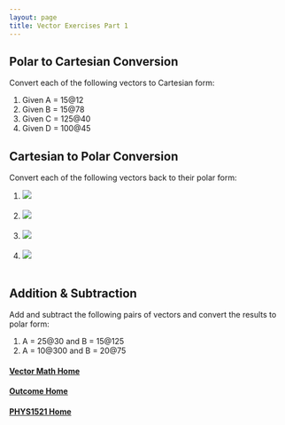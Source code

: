 ```yaml
---
layout: page
title: Vector Exercises Part 1
---
```

## Polar to Cartesian Conversion
Convert each of the following vectors to Cartesian form:
1. Given A = 15@12
2. Given B = 15@78
3. Given C = 125@40
4. Given D = 100@45

## Cartesian to Polar Conversion
Convert each of the following vectors back to their polar form:
1. <img src="https://latex.codecogs.com/svg.latex?\large&space;A=\left[\begin{array}{c}12 \\ -3\end{array}\right]"/><br><br>
2. <img src="https://latex.codecogs.com/svg.latex?\large&space;A=\left[\begin{array}{c}-12 \\ 3\end{array}\right]"/><br><br>
3. <img src="https://latex.codecogs.com/svg.latex?\large&space;A=\left[\begin{array}{c}-5 \\-6\end{array}\right]"/><br><br>
4. <img src="https://latex.codecogs.com/svg.latex?\large&space;A=\left[\begin{array}{c}4 \\ 6\end{array}\right]"/><br><br>

## Addition & Subtraction
Add and subtract the following pairs of vectors and convert the results to polar form:
1. A = 25@30 and B = 15@125
2. A = 10@300 and B = 20@75

#### [Vector Math Home](vector-math.md)
#### [Outcome Home](index.md)
#### [PHYS1521 Home](../)
